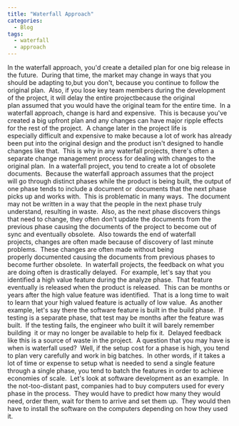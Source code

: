 ```yaml
---
title: "Waterfall Approach"
categories:
  - Blog
tags:
  - waterfall
  - approach
---
```


In the waterfall approach, you'd create a detailed plan for one big release in the future. 
During that time, the market may change in ways that you should be adapting to,but you don't, because you continue to follow the original plan. 
Also, if you lose key team members during the development of the project, it will delay the entire projectbecause the original plan assumed that you would have the original team for the entire time. 
In a waterfall approach, change is hard and expensive. 
This is because you've created a big upfront plan and any changes can have major ripple effects for the rest of the project. 
A change later in the project life is especially difficult and expensive to make because a lot of work has already been put into the original design and the product isn't designed to handle changes like that. 
This is why in any waterfall projects, there's often a separate change management process for dealing with changes to the original plan. 
In a waterfall project, you tend to create a lot of obsolete documents. 
Because the waterfall approach assumes that the project will go through distinct phases while the product is being built, the output of one phase tends to include a document or 
documents that the next phase picks up and works with. 
This is problematic in many ways. 
The document may not be written in a way that the people in the next phase truly understand, resulting in waste. 
Also, as the next phase discovers things that need to change, they often don't update the documents from the previous phase causing the documents of the project to become out of sync and eventually obsolete. 
Also towards the end of waterfall projects, changes are often made because of discovery of last minute problems. 
These changes are often made without being properly documented causing the documents from previous phases to become further obsolete. 
In waterfall projects, the feedback on what you are doing often is drastically delayed. 
For example, let's say that you identified a high value feature during the analyze phase. 
That feature eventually is released when the product is released. 
This can be months or years after the high value feature was identified. 
That is a long time to wait to learn that your high valued feature is actually of low value. 
As another example, let's say there the software feature is built in the build phase. 
If testing is a separate phase, that test may be months after the feature was built. 
If the testing fails, the engineer who built it will barely remember building 
it or may no longer be available to help fix it. 
Delayed feedback like this is a source of waste in the project. 
A question that you may have is when is waterfall used? 
Well, if the setup cost for a phase is high, you tend to plan very carefully and work in big batches. 
In other words, if it takes a lot of time or expense to setup what is needed to send a single feature through a single phase, you tend to batch the features in order to achieve economies of scale. 
Let's look at software development as an example. 
In the not-too-distant past, companies had to buy computers used for every phase in the process. 
They would have to predict how many they would need, order them, wait for them to arrive and set them up. 
They would then have to install the software on the computers depending on how they used it. 